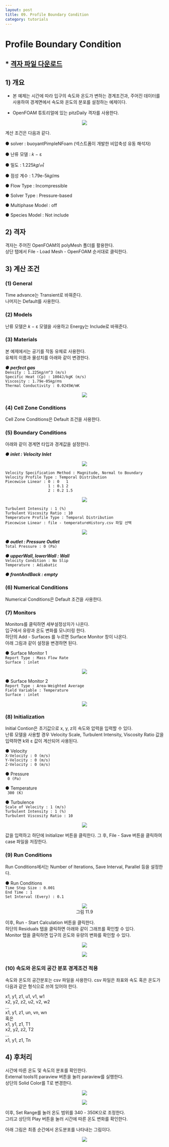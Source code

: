 ```yaml
---
layout: post
title: 09. Profile Boundary Condition
category: tutorials
---
```


# Profile Boundary Condition

## * [격자 파일 다운로드](https://drive.google.com/file/d/1pzp6DXomC0cyaxn0xzlpcneShrEkRW68/view?usp=sharing)

## 1) 개요
* 본 예제는 시간에 따라 입구의 속도와 온도가 변하는 경계조건과, 주어진 데이터를 사용하여 경계면에서 속도와 온도의 분포를 설정하는 예제이다.<br>

* OpenFOAM 튜토리얼에 있는 pitzDaily 격자를 사용한다.<br>

<p align='center'>
    <img src="https://github.com/nextfoam/baram-pages/raw/main/screenshots/profileBC/10.1.png"><br>
</p>

계산 조건은 다음과 같다. <br>

●  solver : buoyantPimpleNFoam (넥스트폼이 개발한 비압축성 유동 해석자) <br>

●  난류 모델 : 𝑘 − ε <br>

●  밀도 : 1.225𝑘𝑔/㎥ <br>

●  점성 계수 : 1.79e-5𝑘𝑔/𝑚s <br>

●  Flow Type : Incompressible <br>

●  Solver Type : Pressure-based <br>

●  Multiphase Model : off <br>

●  Species Model : Not include <br>

## 2) 격자
격자는 주어진 OpenFOAM의 polyMesh 폴더를 활용한다. <br>
상단 탭에서 File - Load Mesh - OpenFOAM 순서대로 클릭한다. <br>

## 3) 계산 조건
### (1) General
Time advance는 Transient로 바꿔준다. <br>
나머지는 Default를 사용한다. <br>

### (2) Models
난류 모델은 𝑘 − ε 모델을 사용하고 Energy는 Include로 바꿔준다. <br>

### (3) Materials
본 예제에서는 공기를 작동 유체로 사용한다.<br>
유체의 이름과 물성치를 아래와 같이 변경한다. <br>

***●  perfect gas***<br>
```Density : 1.225𝑘𝑔/𝑚^3 (m/s)```  <br>
```Specific Heat (Cp) : 1004J/kgK (m/s)```  <br>
```Viscosity : 1.79e-05𝑘𝑔/𝑚s```  <br>
```Thermal Conductivity : 0.0245W/mK```  <br>

<p align='center'>
    <img src="https://github.com/nextfoam/baram-pages/raw/main/screenshots/profileBC/10.2.png"><br>
</p>

### (4) Cell Zone Conditions
Cell Zone Conditions은 Default 조건을 사용한다.<br>

### (5) Boundary Conditions
아래와 같이 경계면 타입과 경계값을 설정한다.<br>

***●  inlet : Velocity Inlet***<br>

<p align='center'>
    <img src="https://github.com/nextfoam/baram-pages/raw/main/screenshots/profileBC/10.3.png"><br>
</p>

```Velocity Specification Method : Magnitude, Normal to Boundary```<br>
```Velocity Profile Type : Temporal Distribution```<br>
```Piecewise Linear : 0 : 0   1```<br>
```		              1 : 0.1 2```<br>
```		              2 : 0.2 1.5```<br>

<p align='center'>
    <img src="https://github.com/nextfoam/baram-pages/raw/main/screenshots/profileBC/10.4.png"><br>
</p>

```Turbulent Intensity : 1 (%)```<br>
```Turbulent Viscosity Ratio : 10```<br>
```Temperature Profile Type : Temporal Distribution```<br>
```Piecewise Linear : file - temperatureHistory.csv 파일 선택```<br>

<p align='center'>
    <img src="https://github.com/nextfoam/baram-pages/raw/main/screenshots/profileBC/10.5.png"><br>
</p>

***●  outlet : Pressure Outlet***<br>
```Total Pressure : 0 (Pa)```<br>

***●  upperWall, lowerWall : Wall***<br>
```Velocity Condition : No Slip```<br>
```Temperature : Adiabatic```<br>

***●  frontAndBack : empty***<br>


### (6) Numerical Conditions
Numerical Conditions은 Default 조건을 사용한다.<br>

### (7) Monitors
Monitors를 클릭하면 세부설정상자가 나온다.<br>
입구에서 유량과 온도 변화를 모니터링 한다.<br>
하단의 Add - Surfaces 를 누르면 Surface Monitor 창이 나온다.<br>
아래 그림과 같이 설정을 변경하면 된다.<br>

●  Surface Monitor 1  <br>
```Report Type : Mass Flow Rate```<br>
```Surface : inlet```<br>

<p align='center'>
    <img src="https://github.com/nextfoam/baram-pages/raw/main/screenshots/profileBC/10.6.png"><br>
</p>


●  Surface Monitor 2  <br>
```Report Type : Area-Weighted Average```<br>
```Field Variable : Temperature```<br>
```Surface : inlet```<br>

<p align='center'>
    <img src="https://github.com/nextfoam/baram-pages/raw/main/screenshots/profileBC/10.7.png"><br>
</p>

### (8) Initialization

Initial Contion은 초기값으로 x, y, z의 속도와 압력을 입력할 수 있다.<br>
난류 모델을 사용할 경우 Velocity Scale, Turbulent Intensity, Viscosity Ratio 값을 입력하면 k와 ε 값이 계산되어 사용된다. <br>

●  Velocity  <br>
```X-Velocity : 0 (m/s)``` <br>
```Y-Velocity : 0 (m/s)``` <br>
```Z-Velocity : 0 (m/s)``` <br>

●  Pressure  <br>
``` 0 (Pa)``` <br>

●  Temperature  <br>
``` 300 (K)``` <br>


●  Turbulence <br>
```Scale of Velocity : 1 (m/s)``` <br>
```Turbulent Intensity : 1 (%)``` <br>
```Turbulent Viscosity Ratio : 10``` <br>

<p align='center'>
    <img src="https://github.com/nextfoam/baram-pages/raw/main/screenshots/profileBC/10.8.png"><br>
</p>

값을 입력하고 하단에 Initializer 버튼을 클릭한다. 그 후, File - Save 버튼을 클릭하여 case 파일을 저장한다. <br>

### (9) Run Conditions
Run Conditions에서는 Number of Iterations, Save Interval, Parallel 등을 설정한다. <br>

●  Run Conditions  <br>
```Time Step Size : 0.001``` <br>
```End Time : 1``` <br>
```Set Interval (Every) : 0.1``` <br>

<p align='center'>
    <img src="https://github.com/nextfoam/baram-pages/raw/main/screenshots/profileBC/10.9.png"><br>
    그림 11.9
</p>

이후, Run - Start Calculation 버튼을 클릭한다. <br>
하단의 Residuals 탭을 클릭하면 아래와 같이 그래프를 확인할 수 있다. <br>
Monitor 탭을 클릭하면 입구의 온도와 유량의 변화를 확인할 수 있다. <br>

<p align='center'>
    <img src="https://github.com/nextfoam/baram-pages/raw/main/screenshots/profileBC/10.10.png"><br>
</p>

<p align='center'>
    <img src="https://github.com/nextfoam/baram-pages/raw/main/screenshots/profileBC/10.11.png"><br>
</p>

### (10) 속도와 온도의 공간 분포 경계조건 적용
속도와 온도의 공간분포는 csv 파일을 사용한다. csv 파일은 좌표와 속도 혹은 온도가 다음과 같은 형식으로 쓰여 있어야 한다.<br>

x1, y1, z1, u1, v1, w1 <br>
x2, y2, z2, u2, v2, w2 <br>
... <br>
x1, y1, z1, un, vn, wn <br>
혹은 <br>
x1, y1, z1, T1 <br>
x2, y2, z2, T2 <br>
... <br>
x1, y1, z1, Tn <br>


## 4) 후처리
시간에 따른 온도 및 속도의 분포를 확인한다.<br>
External tools의 paraview 버튼을 눌러 paraview를 실행한다.<br>
상단의 Solid Color를 T로 변경한다.<br>

<p align='center'>
    <img src="https://github.com/nextfoam/baram-pages/raw/main/screenshots/profileBC/10.12.png"><br>
</p>

<p align='center'>
    <img src="https://github.com/nextfoam/baram-pages/raw/main/screenshots/profileBC/10.13.png"><br>
</p>

이후, Set Range를 눌러 온도 범위를 340 - 350K으로 조정한다.<br>
그리고 상단의 Play 버튼을 눌러 시간에 따른 온도 변화를 확인한다.<br>

아래 그림은 최종 순간에서 온도분포를 나타내는 그림이다.<br>

<p align='center'>
    <img src="https://github.com/nextfoam/baram-pages/raw/main/screenshots/profileBC/10.14.png"><br>
</p>
